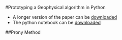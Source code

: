 #Prototyping a Geophysical algorithm in Python

-  A longer version of the paper can be [downloaded](https://dl.dropboxusercontent.com/u/37269048/scipy2014_prototyping_geophysics.pdf)
-  The python notebook can be [downloaded](https://www.dropbox.com/s/ql1wt27rpo65dog/prony-922.ipynb)

##Prony Method
